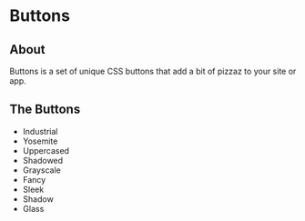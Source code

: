 # Buttons

## About

Buttons is a set of unique CSS buttons that add a bit of pizzaz to your site or app. 

## The Buttons

- Industrial
- Yosemite
- Uppercased
- Shadowed
- Grayscale
- Fancy
- Sleek
- Shadow
- Glass